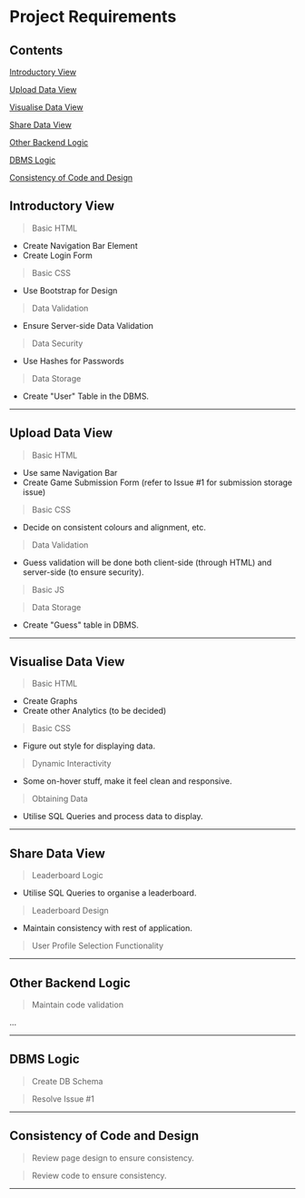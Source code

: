 # Project Requirements

## Contents

[Introductory View](#introductory-view-1)

[Upload Data View](#upload-data-view-1)

[Visualise Data View](#visualise-data-view-1)

[Share Data View](#share-data-view-1)

[Other Backend Logic](#other-backend-logic-1)

[DBMS Logic](#dbms-logic-1)

[Consistency of Code and Design](#consistency-of-code-and-design-1)

## Introductory View

> Basic HTML
- Create Navigation Bar Element
- Create Login Form

> Basic CSS
- Use Bootstrap for Design

> Data Validation
- Ensure Server-side Data Validation

> Data Security
- Use Hashes for Passwords

> Data Storage
- Create "User" Table in the DBMS.

---

## Upload Data View

> Basic HTML
- Use same Navigation Bar
- Create Game Submission Form (refer to Issue #1 for submission storage issue)

> Basic CSS
- Decide on consistent colours and alignment, etc.

> Data Validation
- Guess validation will be done both client-side (through HTML) and server-side (to ensure security).

> Basic JS

> Data Storage
- Create "Guess" table in DBMS.

---

## Visualise Data View

> Basic HTML
- Create Graphs
- Create other Analytics (to be decided)

> Basic CSS
- Figure out style for displaying data.

> Dynamic Interactivity
- Some on-hover stuff, make it feel clean and responsive.

> Obtaining Data
- Utilise SQL Queries and process data to display.

---

## Share Data View

> Leaderboard Logic
- Utilise SQL Queries to organise a leaderboard.

> Leaderboard Design
- Maintain consistency with rest of application.

> User Profile Selection Functionality

---

## Other Backend Logic

> Maintain code validation

...

---

## DBMS Logic

> Create DB Schema

> Resolve Issue #1

---

## Consistency of Code and Design

> Review page design to ensure consistency.

> Review code to ensure consistency.

---